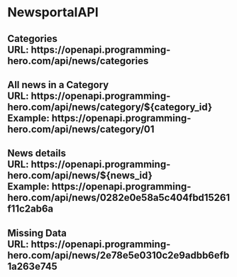# NewsportalAPI

<h2>Categories<br>URL: https://openapi.programming-hero.com/api/news/categories</h2>

<h2>All news in a Category <br>
URL: https://openapi.programming-hero.com/api/news/category/${category_id}<br>   
Example: https://openapi.programming-hero.com/api/news/category/01</h2>

<h2>News details<br>                                           
URL: https://openapi.programming-hero.com/api/news/${news_id}<br>         
Example: https://openapi.programming-hero.com/api/news/0282e0e58a5c404fbd15261f11c2ab6a</h2>

<h2>Missing Data <br>                                                     
URL: https://openapi.programming-hero.com/api/news/2e78e5e0310c2e9adbb6efb1a263e745</h2>
